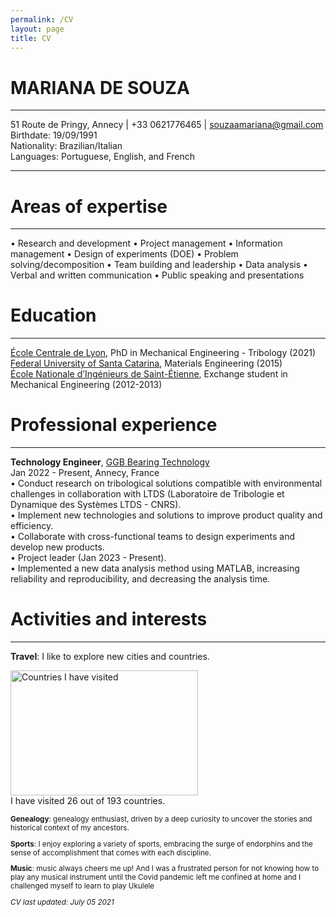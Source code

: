```yaml
---
permalink: /CV
layout: page
title: CV
---
```


# MARIANA DE SOUZA 
----------------------------------------

51 Route de Pringy, Annecy | +33 0621776465 | souzaamariana@gmail.com\
Birthdate: 19/09/1991\
Nationality: Brazilian/Italian\
Languages: Portuguese, English, and French

----------------------------

# Areas of expertise 
----------------------------------------

• Research and development
•  Project management
•  Information management
•  Design of experiments (DOE)
•  Problem solving/decomposition
•  Team building and leadership
•  Data analysis
•  Verbal and written communication
•  Public speaking and presentations


# Education
----------------------------------------

[École Centrale de Lyon](https://www.ec-lyon.fr/en), PhD in Mechanical Engineering - Tribology (2021)\
[Federal University of Santa Catarina](https://en.ufsc.br/), Materials Engineering (2015)\
[École Nationale d’Ingénieurs de Saint-Étienne](https://www.enise.fr/), Exchange student in Mechanical Engineering (2012-2013)

    
# Professional experience 
----------------------------------------

**Technology Engineer**, [GGB Bearing Technology](https://www.ggbearings.com/)\
Jan 2022 - Present, Annecy, France\
• Conduct research on tribological solutions compatible with environmental challenges in collaboration with 
LTDS (Laboratoire de Tribologie et Dynamique des Systèmes LTDS - CNRS).\
• Implement new technologies and solutions to improve product quality and efficiency.\
• Collaborate with cross-functional teams to design experiments and develop new products.\
• Project leader (Jan 2023 - Present).\
• Implemented a new data analysis method using MATLAB, increasing reliability and reproducibility, and 
decreasing the analysis time.


# Activities and interests
----------------------------------------
**Travel**: I like to explore new cities and countries.

<img src="https://chart.apis.google.com/chart?cht=map:fixed=-70,-180,80,180&chs=600x400&chf=bg,s,336699&chco=d0d0d0,cc0000,000000&chd=s:9999999999999999999999999999999999999999999999999999999999&chld=CV|US|AS|UM|GU|MP|PR|VI|BR|PE|TH|KH|BE|CZ|FR|PF|NC|BL|MF|PM|WF|TF|GF|GP|YT|MQ|RE|DE|HU|IE|IT|LU|MC|NL|AW|CW|SX|BQ|PL|PT|ES|CH|GB|AI|BM|IO|KY|FK|GI|MS|SH|TC|GG|IM|JE|PN|GS|VG" width="300" height="200"  alt="Countries I have visited"><br/>I have visited 26 out of 193 countries.<br/><small>

**Genealogy**: genealogy enthusiast, driven by a deep curiosity to uncover the stories and historical context of my ancestors.

**Sports**: I enjoy exploring a variety of sports, embracing the surge of endorphins and the sense of accomplishment that comes with each discipline.

**Music**: music always cheers me up! 
And I was a frustrated person for not knowing how to play any musical instrument until the Covid pandemic left me confined at home and I challenged myself to learn to play Ukulele


*CV last updated: July 05 2021*


<!-- **That Other Job You Had** Short text containing the type of work done, results obtained,
lessons learned and other remarks. Can also include lists and
links:

* First item

* Item with [link](http://www.example.com). Links will work both in
  the html and pdf versions.

Also with a short description.

Technical Experience
--------------------

My Cool Side Project
:   For items which don't have a clear time ordering, a definition
    list can be used to have named items.

    * These items can also contain lists, but you need to mind the
      indentation levels in the markdown source.
    * Second item.

Open Source
:   List open source contributions here, perhaps placing emphasis on
    the project names, for example the **Linux Kernel**, where you
    implemented multithreading over a long weekend, or **node.js**
    (with [link](http://nodejs.org)) which was actually totally
    your idea...

Programming Languages
:   **first-lang:** Here, we have an itemization, where we only want
    to add descriptions to the first few items, but still want to
    mention some others together at the end. A format that works well
    here is a description list where the first few items have their
    first word emphasized, and the last item contains the final few
    emphasized terms. Notice the reasonably nice page break in the pdf
    version, which wouldn't happen if we generated the pdf via html.

:   **second-lang:** Description of your experience with second-lang,
    perhaps again including a [link] [ref], this time placing the url
    reference elsewhere in the document to reduce clutter (see source
    file). 

:   **obscure-but-impressive-lang:** We both know this one's pushing
    it.

:   Basic knowledge of **C**, **x86 assembly**, **forth**, **Common Lisp**

Extra Section, Call it Whatever You Want
----------------------------------------

* Human Languages:

     * Portuguese (native speaker)
     * English ( speaker)
     * French ( speaker)

* Random tidbit

* Other sort of impressive-sounding thing you did -->



